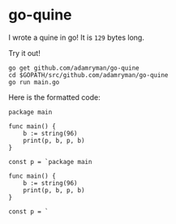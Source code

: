 # go-quine

I wrote a quine in go! It is `129` bytes long.

Try it out!
``` 
go get github.com/adamryman/go-quine
cd $GOPATH/src/github.com/adamryman/go-quine
go run main.go
```

Here is the formatted code:
```
package main

func main() {
	b := string(96)
	print(p, b, p, b)
}

const p = `package main

func main() {
	b := string(96)
	print(p, b, p, b)
}

const p = `
```
